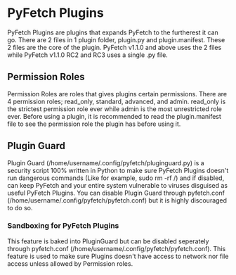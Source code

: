 # PyFetch Plugins
PyFetch Plugins are plugins that expands PyFetch to the furtherest it can go. There are 2 files in 1 plugin folder, plugin.py and plugin.manifest. These 2 files are the core of the plugin. PyFetch v1.1.0 and above uses the 2 files while PyFetch v1.1.0 RC2 and RC3 uses a single .py file.
## Permission Roles
Permission Roles are roles that gives plugins certain permissions. There are 4 permission roles; read_only, standard, advanced, and admin. read_only is the strictest permission role ever while admin is the most unrestricted role ever. Before using a plugin, it is recommended to read the plugin.manifest file to see the permission role the plugin has before using it.
## Plugin Guard
Plugin Guard (/home/username/.config/pyfetch/pluginguard.py) is a security script 100% written in Python to make sure PyFetch Plugins doesn't run dangerous commands (Like for example, sudo rm -rf /) and if disabled, can keep PyFetch and your entire system vulnerable to viruses disguised as useful PyFetch Plugins. You can disable Plugin Guard through pyfetch.conf (/home/username/.config/pyfetch/pyfetch.conf) but it is highly discouraged to do so.
### Sandboxing for PyFetch Plugins
This feature is baked into PluginGuard but can be disabled seperately through pyfetch.conf (/home/username/.config/pyfetch/pyfetch.conf). This feature is used to make sure Plugins doesn't have access to network nor file access unless allowed by Permission roles.
